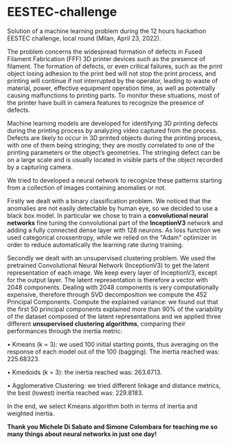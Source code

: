 # EESTEC-challenge
Solution of a machine learning problem during the 12 hours hackathon EESTEC challenge, local round (Milan, April 23, 2022).

The problem concerns the widespread formation of defects in Fused Filament Fabrication (FFF) 3D printer devices such as the presence of filament. The formation of defects, or even critical failures, such as the print object losing adhesion to the print bed will not stop the print process, and printing will continue if not interrupted by the operator, leading to waste of material, power, effective equipment operation time, as well as potentially causing malfunctions to printing parts. To monitor these situations, most of the printer have built in camera features to recognize the presence of defects.

Machine learning models are developed for identifying 3D printing defects during the printing process by analyzing video captured from the process. Defects are likely to occur in 3D printed objects during the printing process, with one of them being stringing; they are mostly correlated to one of the printing parameters or the object’s geometries. The stringing defect can be on a large scale and is usually located in visible parts of the object recorded by a capturing camera.

We tried to developed a neural network to recognize these patterns starting from a collection of images containing anomalies or not.

Firstly we dealt with a binary classification problem. We noticed that the anomalies are not easily detectable by human eye, so we decided to use a black box model. In particular we chose to train a **convolutional neural networks** fine tuning the convolutional part of the **InceptionV3** network and adding a fully connected dense layer with 128 neurons. As loss function we used categorical crossentropy, while we relied on the "Adam" optimizer in order to reduce automatically the learning rate during training.

Secondly we dealt with an unsupervised clustering problem. We used the pretrained Convolutional Neural Network (InceptionV3) to get the latent representation of each image. We keep every layer of InceptionV3, except for the output layer. The latent representation is therefore a vector with 2048 components. Dealing with 2048 components is very computationally expensive, therefore through SVD decomposition we compute the 452 Principal Components. Compute the explained variance: we found out that the first 50 principal components explained more than 90% of the variability of the dataset composed of the latent representations and we applied three different **unsupervised clustering algorithms**, comparing their performances through the inertia metric:

•	Kmeans (k = 3): we used 100 initial starting points, thus averaging on the response of each model out of the 100 (bagging). The inertia reached was: 225.68323.

•	Kmedoids (k = 3): the inertia reached was: 263.6713.

•	Agglomerative Clustering: we tried different linkage and distance metrics, the best (lowest) inertia reached was: 229.8183.

In the end, we select Kmeans algorithm both in terms of inertia and weighted inertia.

**Thank you Michele Di Sabato and Simone Colombara for teaching me so many things about neural networks in just one day!**




